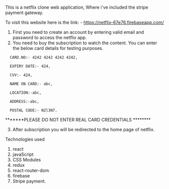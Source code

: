 This is a netflix clone web application, Where i've included the stripe payment gateway.

To visit this website here is the link: - https://netflix-67e76.firebaseapp.com/

1. First you need to create an account by entering valid email and password to access the netflix app.
2. You need to buy the subscription to watch the content. You can enter the below card details for testing purposes.

<!-- THis is test data -->

      CARD.NO:- 4242 4242 4242 4242,

      EXPIRY DATE:- 424,

      CVV:- 424,

      NAME ON CARD:- abc,

      LOCATION:-abc,

      ADDRESS:-abc,

      POSTAL CODE:- N2l3N7.
      
*******PLEASE DO NOT ENTER REAL CARD CREDENTIALS ********

3. After subscription you will be redirected to the home page of netflix.

Technologies used

1. react
2. javaScript
3. CSS Modules
4. redux
5. react-router-dom
6. firebase
7. Stripe payment.
